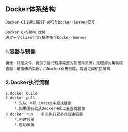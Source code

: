 ## Docker体系结构

```
Docker-Cli通过REST-API与Docker-Server交互

Docker C/S架构 优势
通过一个Client可以操作多个Docker-Server
```

### 1.容器与镜像

```
镜像：只是文件，提供了运行程序完整的软硬件资源，是程序的集装箱
容器：是镜像的实例，由Docker负责创建，容器之间相互隔离
```

### 2.Docker执行流程

```
1.docker build
2.docker pull
	*.先从 本机 images中查找镜像
	*.如果没有就从DockerHub上去查找镜像
3.docker run ： 多次执行就多次创建容器
	*.创建容器
	*.启动服务
```

